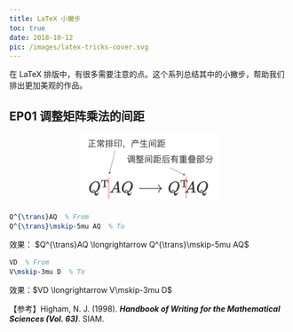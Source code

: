 ```yaml
---
title: LaTeX 小撇步
toc: true
date: 2018-10-12
pic: /images/latex-tricks-cover.svg
---
```


在 LaTeX 排版中，有很多需要注意的点。这个系列总结其中的小撇步，帮助我们排出更加美观的作品。

<!-- more -->

## EP01 调整矩阵乘法的间距

<div align="center">
    <img src="./images/latex-tricks-01.svg" width="250px">
</div>

```latex
Q^{\trans}AQ  % From
Q^{\trans}\mskip-5mu AQ  % To
```
效果： $Q^{\trans}AQ \longrightarrow Q^{\trans}\mskip-5mu AQ$

```latex
VD  % From
V\mskip-3mu D  % To
```
效果：$VD \longrightarrow V\mskip-3mu D$

【参考】Higham, N. J. (1998). **_Handbook of Writing for the Mathematical Sciences (Vol. 63)_**. SIAM.
